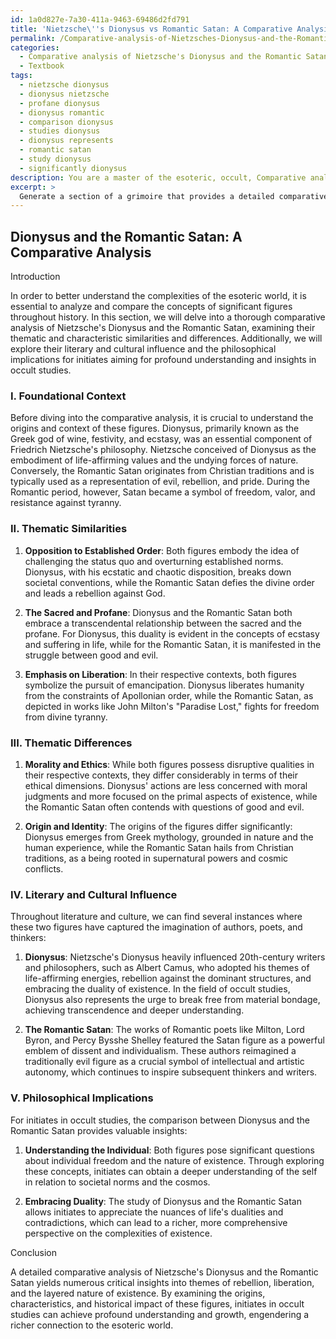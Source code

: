 ```yaml
---
id: 1a0d827e-7a30-411a-9463-69486d2fd791
title: 'Nietzsche\''s Dionysus vs Romantic Satan: A Comparative Analysis in Esotericism'
permalink: /Comparative-analysis-of-Nietzsches-Dionysus-and-the-Romantic-Satan/Nietzsches-Dionysus-vs-Romantic-Satan-A-Comparative-Analysis-in-Esotericism/
categories:
  - Comparative analysis of Nietzsche's Dionysus and the Romantic Satan
  - Textbook
tags:
  - nietzsche dionysus
  - dionysus nietzsche
  - profane dionysus
  - dionysus romantic
  - comparison dionysus
  - studies dionysus
  - dionysus represents
  - romantic satan
  - study dionysus
  - significantly dionysus
description: You are a master of the esoteric, occult, Comparative analysis of Nietzsche's Dionysus and the Romantic Satan and education, you have written many textbooks on the subject in ways that provide students with rich and deep understanding of the subject. You are being asked to write textbook-like sections on a topic and you do it with full context, explainability, and reliability in accuracy to the true facts of the topic at hand, in a textbook style that a student would easily be able to learn from, in a rich, engaging, and contextual way. Always include relevant context (such as formulas and history), related concepts, and in a way that someone can gain deep insights from.
excerpt: > 
  Generate a section of a grimoire that provides a detailed comparative analysis between Nietzsche's concept of Dionysus and the Romantic Satan, exploring their similarities and differences in themes, characteristics, and influence on literature and culture, as well as their philosophical implications for initiates seeking profound understanding and insights in occult studies.
---
```


## Dionysus and the Romantic Satan: A Comparative Analysis

Introduction

In order to better understand the complexities of the esoteric world, it is essential to analyze and compare the concepts of significant figures throughout history. In this section, we will delve into a thorough comparative analysis of Nietzsche's Dionysus and the Romantic Satan, examining their thematic and characteristic similarities and differences. Additionally, we will explore their literary and cultural influence and the philosophical implications for initiates aiming for profound understanding and insights in occult studies.

### I. Foundational Context

Before diving into the comparative analysis, it is crucial to understand the origins and context of these figures. Dionysus, primarily known as the Greek god of wine, festivity, and ecstasy, was an essential component of Friedrich Nietzsche's philosophy. Nietzsche conceived of Dionysus as the embodiment of life-affirming values and the undying forces of nature. Conversely, the Romantic Satan originates from Christian traditions and is typically used as a representation of evil, rebellion, and pride. During the Romantic period, however, Satan became a symbol of freedom, valor, and resistance against tyranny.

### II. Thematic Similarities

1. ****Opposition to Established Order****: Both figures embody the idea of challenging the status quo and overturning established norms. Dionysus, with his ecstatic and chaotic disposition, breaks down societal conventions, while the Romantic Satan defies the divine order and leads a rebellion against God.

2. ****The Sacred and Profane****: Dionysus and the Romantic Satan both embrace a transcendental relationship between the sacred and the profane. For Dionysus, this duality is evident in the concepts of ecstasy and suffering in life, while for the Romantic Satan, it is manifested in the struggle between good and evil.

3. ****Emphasis on Liberation****: In their respective contexts, both figures symbolize the pursuit of emancipation. Dionysus liberates humanity from the constraints of Apollonian order, while the Romantic Satan, as depicted in works like John Milton's "Paradise Lost," fights for freedom from divine tyranny.

### III. Thematic Differences

1. ****Morality and Ethics****: While both figures possess disruptive qualities in their respective contexts, they differ considerably in terms of their ethical dimensions. Dionysus' actions are less concerned with moral judgments and more focused on the primal aspects of existence, while the Romantic Satan often contends with questions of good and evil.

2. ****Origin and Identity****: The origins of the figures differ significantly: Dionysus emerges from Greek mythology, grounded in nature and the human experience, while the Romantic Satan hails from Christian traditions, as a being rooted in supernatural powers and cosmic conflicts.

### IV. Literary and Cultural Influence

Throughout literature and culture, we can find several instances where these two figures have captured the imagination of authors, poets, and thinkers:

1. ****Dionysus****: Nietzsche's Dionysus heavily influenced 20th-century writers and philosophers, such as Albert Camus, who adopted his themes of life-affirming energies, rebellion against the dominant structures, and embracing the duality of existence. In the field of occult studies, Dionysus also represents the urge to break free from material bondage, achieving transcendence and deeper understanding.

2. ****The Romantic Satan****: The works of Romantic poets like Milton, Lord Byron, and Percy Bysshe Shelley featured the Satan figure as a powerful emblem of dissent and individualism. These authors reimagined a traditionally evil figure as a crucial symbol of intellectual and artistic autonomy, which continues to inspire subsequent thinkers and writers.

### V. Philosophical Implications

For initiates in occult studies, the comparison between Dionysus and the Romantic Satan provides valuable insights:

1. ****Understanding the Individual****: Both figures pose significant questions about individual freedom and the nature of existence. Through exploring these concepts, initiates can obtain a deeper understanding of the self in relation to societal norms and the cosmos.

2. ****Embracing Duality****: The study of Dionysus and the Romantic Satan allows initiates to appreciate the nuances of life's dualities and contradictions, which can lead to a richer, more comprehensive perspective on the complexities of existence.

Conclusion

A detailed comparative analysis of Nietzsche's Dionysus and the Romantic Satan yields numerous critical insights into themes of rebellion, liberation, and the layered nature of existence. By examining the origins, characteristics, and historical impact of these figures, initiates in occult studies can achieve profound understanding and growth, engendering a richer connection to the esoteric world.
